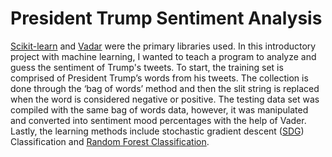 # President Trump Sentiment Analysis
<a href = "https://scikit-learn.org/stable/">Scikit-learn</a> and <a href = "https://towardsdatascience.com/sentimental-analysis-using-vader-a3415fef7664">Vadar</a> were the primary libraries used. 
In this introductory project with machine learning, I wanted to teach a program to analyze and guess the sentiment of Trump's tweets. To start, the training set is comprised of President Trump’s words from his tweets. The collection is done through the  ‘bag of words’ method and then the slit string is replaced when the word is considered negative or positive. The testing data set was compiled with the same bag of words data, however, it was manipulated and converted into sentiment mood percentages with the help of Vader. Lastly, the learning methods include stochastic gradient descent (<a href = "https://scikit-learn.org/stable/modules/sgd.html">SDG</a>) Classification and <a href = "https://scikit-learn.org/stable/modules/generated/sklearn.ensemble.RandomForestClassifier.html">Random Forest Classification</a>.
